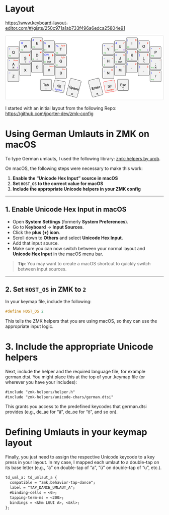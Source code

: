 # Layout

https://www.keyboard-layout-editor.com/#/gists/250c971a1ab733f496a6edca25804e91

![corne.svg](assets/corne.png)

I started with an initial layout from the following Repo: https://github.com/jporter-dev/zmk-config

# Using German Umlauts in ZMK on macOS

To type German umlauts, I used the following library: [zmk-helpers by urob](https://github.com/urob/zmk-helpers).

On macOS, the following steps were necessary to make this work:

1. **Enable the “Unicode Hex Input” source in macOS**
2. **Set `HOST_OS` to the correct value for macOS**
3. **Include the appropriate Unicode helpers in your ZMK config**

---

## 1. Enable Unicode Hex Input in macOS
- Open **System Settings** (formerly **System Preferences**).
- Go to **Keyboard** -> **Input Sources**.
- Click the **plus (+) icon**.
- Scroll down to **Others** and select **Unicode Hex Input**.
- Add that input source.
- Make sure you can now switch between your normal layout and **Unicode Hex Input** in the macOS menu bar.

> **Tip**: You may want to create a macOS shortcut to quickly switch between input sources.

---

## 2. Set `HOST_OS` in ZMK to `2`
In your keymap file, include the following:

```c
#define HOST_OS 2
``` 
This tells the ZMK helpers that you are using macOS, so they can use the appropriate input logic.
 
# 3. Include the appropriate Unicode helpers
Next, include the helper and the required language file, for example german.dtsi. You might place this at the top of your .keymap file (or wherever you have your includes):

```
#include "zmk-helpers/helper.h"
#include "zmk-helpers/unicode-chars/german.dtsi"
```

This grants you access to the predefined keycodes that german.dtsi provides (e.g., de_ae for “ä”, de_oe for “ö”, and so on).


# Defining Umlauts in your keymap layout
Finally, you just need to assign the respective Unicode keycode to a key press in your layout. In my case, I mapped each umlaut to a double-tap on its base letter (e.g., “ä” on double-tap of “a”, “ü” on double-tap of “u”, etc.).

```
td_uml_a: td_umlaut_a {
  compatible = "zmk,behavior-tap-dance";
  label = "TAP_DANCE_UMLAUT_A";
  #binding-cells = <0>;
  tapping-term-ms = <200>;
  bindings = <&hm LGUI A>, <&kl>;
};
```